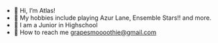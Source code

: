 - 🦈 Hi, I’m Atlas!
- 🦈 My hobbies include playing Azur Lane, Ensemble Stars!! and more.
- 🦈 I am a Junior in Highschool 
- 🦈 How to reach me grapesmoooothie@gmail.com

<!---
voracityz/voracityz is a ✨ special ✨ repository because its `README.md` (this file) appears on your GitHub profile.
You can click the Preview link to take a look at your changes.
--->
